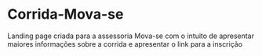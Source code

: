 # Corrida-Mova-se
Landing page criada para a assessoria Mova-se com o intuito de apresentar maiores informações sobre a corrida e apresentar o link para a inscrição
